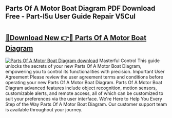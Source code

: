 ## Parts Of A Motor Boat Diagram PDF Download Free - Part-l5u User Guide Repair V5Cul

# <h2><a href="http://dfixbur.blite.top/?on=Parts+Of+A+Motor+Boat+Diagram">🔗Download New 👉🔴 Parts Of A Motor Boat Diagram</a></h2>

[![Parts Of A Motor Boat Diagram download](https://i.imgur.com/lujVjoI.png)](http://dfixbur.blite.top/?on=Parts+Of+A+Motor+Boat+Diagram)
Masterful Control This guide unlocks the secrets of your new Parts Of A Motor Boat Diagram, empowering you to control its functionalities with precision. Important User Agreement Please review the user agreement terms and conditions before operating your new Parts Of A Motor Boat Diagram. Parts Of A Motor Boat Diagram advanced features include object recognition, motion sensors, customizable alerts, and remote access, all of which can be customized to suit your preferences via the user interface. We're Here to Help You Every Step of the Way Parts Of A Motor Boat Diagram. Our customer support team is available throughout your journey.
